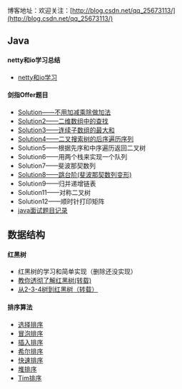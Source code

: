 博客地址：欢迎关注：[http://blog.csdn.net/qq_25673113/](http://blog.csdn.net/qq_25673113/)


## Java

#### netty和io学习总结
- [netty和io学习](https://github.com/lkj41110/netty_dome)

#### 剑指Offer题目
- [Solution——不用加减乘除做加法](http://blog.csdn.net/qq_25673113/article/details/55827677)
- [Solution2——二维数组中的查找](http://blog.csdn.net/qq_25673113/article/details/56668031)
- [Solution3——连续子数组的最大和](http://blog.csdn.net/qq_25673113/article/details/56010250)
- [Solution4——二叉搜索树的后序遍历序列](http://blog.csdn.net/qq_25673113/article/details/56010250)
- Solution5——根据先序和中序遍历返回二叉树
- Solution6——用两个栈来实现一个队列
- Solution7——斐波那契数列
- [Solution8——跳台阶(斐波那契数列变形)](http://blog.csdn.net/qq_25673113/article/details/56840216)
- Solution9——归并递增链表
- Solution11——对称二叉树
- Solution12——顺时针打印矩阵
- [java面试题目记录](https://github.com/lkj41110/KnowContainer/blob/master/java面试题目记录.md)

## 数据结构

#### 红黑树
- 红黑树的学习和简单实现（删除还没实现）
- [教你透彻了解红黑树(转载)](http://www.cnblogs.com/v-July-v/archive/2010/12/29/1983707.html)
- [从2-3-4树到红黑树（转载）](http://www.cnblogs.com/nullzx/p/6111175.html)

#### 排序算法
- [选择排序]()
- [冒泡排序]()
- [插入排序]()
- [希尔排序]()
- [快速排序]()
- [堆排序]()
- [Tim排序]()
